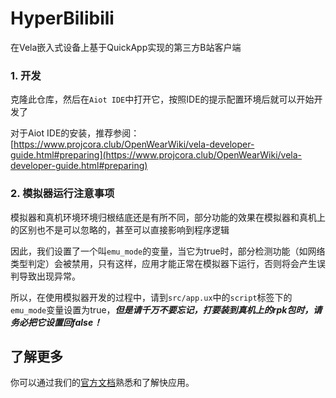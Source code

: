 # HyperBilibili
在Vela嵌入式设备上基于QuickApp实现的第三方B站客户端

### 1. 开发

克隆此仓库，然后在`Aiot IDE`中打开它，按照IDE的提示配置环境后就可以开始开发了

对于Aiot IDE的安装，推荐参阅：[https://www.projcora.club/OpenWearWiki/vela-developer-guide.html#preparing](https://www.projcora.club/OpenWearWiki/vela-developer-guide.html#preparing)

### 2. 模拟器运行注意事项
模拟器和真机环境环境归根结底还是有所不同，部分功能的效果在模拟器和真机上的区别也不是可以忽略的，甚至可以直接影响到程序逻辑

因此，我们设置了一个叫`emu_mode`的变量，当它为true时，部分检测功能（如网络类型判定）会被禁用，只有这样，应用才能正常在模拟器下运行，否则将会产生误判导致出现异常。

所以，在使用模拟器开发的过程中，请到`src/app.ux`中的`script`标签下的`emu_mode`变量设置为true，***但是请千万不要忘记，打要装到真机上的rpk包时，请务必把它设置回false！***

## 了解更多

你可以通过我们的[官方文档](https://iot.mi.com/vela/quickapp)熟悉和了解快应用。